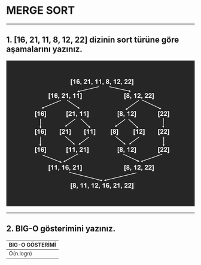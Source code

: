 # MERGE SORT
---
## 1. [16, 21, 11, 8, 12, 22] dizinin sort türüne göre aşamalarını yazınız.

![mergesort gorseli](mergesort.png)

---
## 2. BIG-O gösterimini yazınız.

| BIG-O GÖSTERİMİ |
| --- |
| O(n.logn) |
